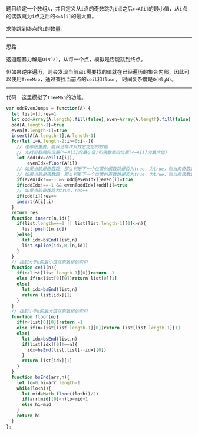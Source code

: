 题目给定一个数组`A`，并且定义从`i`点的奇数跳为`i`点之后`>=A[i]`的最小值，从`i`点的偶数跳为`i`点之后的`<=A[i]`的最大值。

求能跳到终点的`i`的数量。

-----

思路：

这道题暴力解是`O(N^2)`，从每一个点，模拟是否能跳到终点。

但如果逆序遍历，则会发现当前点`i`需要找的值就在已经遍历的集合内部，因此可以使用`TreeMap`，通过查找当前点的`ceil`和`floor`，
时间复杂度是`O(NlgN)`。

-----
代码：这里模拟了`TreeMap`的功能。
```js
var oddEvenJumps = function(A) {
  let list=[],res=1
  let odd=Array(A.length).fill(false),even=Array(A.length).fill(false)
  odd[A.length-1]=true
  even[A.length-1]=true
  insert(A[A.length-1],A.length-1)
  for(let i=A.length-2;i>=0;i--){
    // 逆序很重要，能保证每次只找它之后的数据
    // 先找奇数跳的位置(>=A[i]的最小值)和偶数跳的位置(<=A[i]的最大值)
    let oddIdx=ceil(A[i]),
        evenIdx=floor(A[i])
    // 如果当前是奇数跳，那么判断下一个位置的偶数跳是否为true，为true，则当前奇数跳为true
    // 如果当前是偶数跳，那么判断下一个位置的奇数跳是否为true，为true，则当前偶数跳为true
    if(evenIdx!==-1 && odd[evenIdx])even[i]=true
    if(oddIdx!==-1 && even[oddIdx])odd[i]=true
    // 如果当前奇数跳为true，res++
    if(odd[i])res++
    insert(A[i],i)
  }
  return res
  function insert(n,id){
    if(list.length===0 || list[list.length-1][0]<=n){
      list.push([n,id])
    }else{
      let idx=bsEnd(list,n)
      list.splice(idx,0,[n,id])
    }
  }
  // 找到大于n的最小值在原数组的索引
  function ceil(n){
    if(n>list[list.length-1][0])return -1
    else if(n<list[0][0])return list[0][1]
    else{
      let idx=bsEnd(list,n)
      return list[idx][1]
    }
  }
  // 找到小于n的最大值在原数组的索引
  function floor(n){
    if(n<list[0][0])return -1
    else if(n>list[list.length-1][0])return list[list.length-1][1]
    else{
      let idx=bsEnd(list,n)
      if(list[idx][0]!==n){
        idx=bsEnd(list,list[--idx][0])
      }
      return list[idx][1]
    }
  }
  function bsEnd(arr,n){
    let lo=0,hi=arr.length-1
    while(lo<hi){
      let mid=Math.floor((lo+hi)/2)
      if(arr[mid][0]<n)lo=mid+1
      else hi=mid
    }
    return hi
  }
};
```
